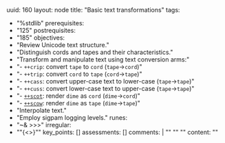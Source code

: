 uuid: 160
layout: node
title: "Basic text transformations"
tags:
 - "%stdlib"
prerequisites:
  - "125"
postrequisites:
  - "185"
objectives:
  - "Review Unicode text structure."
  - "Distinguish cords and tapes and their characteristics."
  - "Transform and manipulate text using text conversion arms:"
  - "- `++crip`: convert `tape` to `cord` (`tape`→`cord`)"
  - "- `++trip`: convert `cord` to `tape` (`cord`→`tape`)"
  - "- `++cass`: convert upper-case text to lower-case (`tape`→`tape`)"
  - "- `++cuss`: convert lower-case text to upper-case (`tape`→`tape`)"
  - "- [`++scot`](https://urbit.org/docs/reference/library/4m/#scot): render `dime` as `cord` (`dime`→`cord`)"
  - "- [`++scow`](https://urbit.org/docs/reference/library/4m/#scow): render `dime` as `tape` (`dime`→`tape`)"
  - "Interpolate text."
  - "Employ sigpam logging levels."
runes:
  - "~&  >>>"
irregular:
  - ""{<>}""
key_points: []
assessments: []
comments: |
    ""
    "<!-- 4b, 4m -->"
    "<!-- #wishlist better lib on top of primitives for parsing at about this level -->"
content: ""